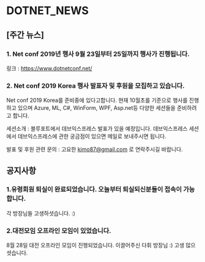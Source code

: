 # DOTNET_NEWS

## [주간 뉴스]

###  1. Net conf 2019년 행사 9월 23일부터 25일까지 행사가 진행됩니다.
링크 : https://www.dotnetconf.net/

### 2. Net conf 2019 Korea 행사 발표자 및 후원을 모집하고 있습니다.

Net conf 2019 Korea를 준비중에 있다고합니다. 현재 10월초를 기준으로 행사를 진행하고 있으며 Azure, ML, C#, WinForm, WPF, Asp.net등 다양한
세션들을 준비하려고 합니다. 

세션소개 : 블루포트에서 데브익스프레스 발표가 있을 예정입니다. 데브익스프레스 세션에서 데브익스프레스에 관한 궁금점이 있으면 메일로 보내주시면 됩니다.

발표 및 후원 관련 문의 : 고요한 kimo87@gmail.com 로 연락주시길 바랍니다.


## 공지사항

### 1.유령회원 퇴실이 완료되었습니다. 오늘부터 퇴실되신분들이 접속이 가능합니다.
각 방장님들 고생하셧습니다. :) 

### 2.대전모임 오프라인 모임이 있었습니다. 
8월 28일 대전 오프라인 모임이 진행되었습니다. 이끌어주신 다휘 방장님 :) 고생 많으셧습니다.
